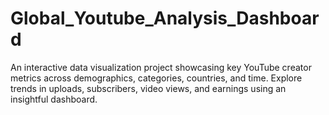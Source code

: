 # Global_Youtube_Analysis_Dashboard
An interactive data visualization project showcasing key YouTube creator metrics across demographics, categories, countries, and time. Explore trends in uploads, subscribers, video views, and earnings using an insightful dashboard.
